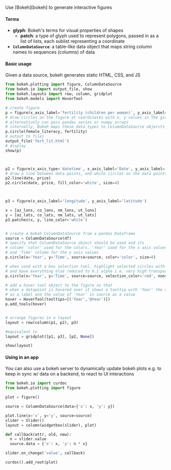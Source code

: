 Use [Bokeh][bokeh] to generate interactive figures


#### Terms

- **glyph**: Bokeh's terms for visual properties of shapes
    - **patch**: a type of glyph used to represent polygons, passed in as a list of lists, each sublist representing a coordinate
- **`ColumnDataSource`**: a table-like data object that maps string column names to sequences (columns) of data

#### Basic usage

Given a data source, bokeh generates static HTML, CSS, and JS

```python
from bokeh.plotting import figure, ColumnDataSource
from bokeh.io import output_file, show
from bokeh.layouts import row, column, gridplot
from bokeh.models import HoverTool

# create figure
p = figure(x_axis_label='fertility (children per woman)', y_axis_label='female_literacy (% population)')
# draw circles on the figure at coordinates with x, y values in the given lists
# alternatively can pass pandas series or numpy arrays
# internally, Bokeh maps these data types to ColumnDataSource objercts
p.circle(female_literacy, fertility)
# output to filej
output_file('fert_lit.html')
# display
show(p)



p2 = figure(x_axis_type='datetime', x_axis_label='Date', y_axis_label='US Dollars')
# draw a line between data points, and white circles on the data points
p2.line(date, price)
p2.circle(date, price, fill_color='white', size=4)



p3 = figure(x_axis_label='longitude', y_axis_label='latitude')

x = [az_lons, co_lons, nm_lons, ut_lons]
y = [az_lats, co_lats, nm_lats, ut_lats]
p3.patches(x, y, line_color='white')


# create a bokeh ColumnDataSource from a pandas Dataframe
source = ColumnDataSource(df)
# specify that ColumnDataSource object should be used and its
# column 'color' used for the colors, 'Year' used for the x axis values
# and 'Time' column for the y axis values
p.circle(x='Year', y='Time', source=source, color='color', size=8)

# when used with a box selection tool, highlight selected circles with selection_color
# and have everything else reduced to 0.1 alpha i.e. very high transparency
p.circle(x='Year', y='Time', source=source, selection_color='red', nonselection_alpha=0.1)

# add a hover tool object to the figure so that
# when a datapoint is hovered over it shows a tooltip with 'Year' the string
# as a label and the value of 'Year' in source as a value
hover = HoverTool(tooltips=[('Year','@Year')])
p.add_tools(hover)


# arrange figures in a layout
layout = row(column(p1, p2), p3)

#equivalent to
layout = gridplot([p1, p3], [p2, None])

show(layout)
```

#### Using in an app

You can also use a bokeh server to dynamically update bokeh plots e.g. to keep in sync w/ data on a backend, to react to UI interactions

```python
from bokeh.io import curdoc
from bokeh.plotting import figure

plot = figure()

source = ColumnDataSource(data={'x': x, 'y': y})

plot.line(x='x', y='y', source=source)
slider = Slider()
layout = column(widgetbox(slider), plot)

def callback(attr, old, new):
  n = slider.value
  source.data = {'x': x, 'y': n * x}

slider.on_change('value', callback)

curdoc().add_root(plot)
```


[dc-bokeh-introcourse]: https://campus.datacamp.com/courses/interactive-data-visualization-with-bokeh
